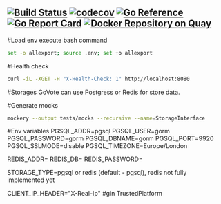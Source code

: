 [![Build Status](https://github.com/vsychov/go-rating-stars/actions/workflows/ci.yml/badge.svg)](https://github.com/vsychov/go-rating-stars/actions)
[![codecov](https://codecov.io/gh/vsychov/go-rating-stars/branch/master/graph/badge.svg?token=7V853A3LYA)](https://codecov.io/gh/vsychov/go-rating-stars)
[![Go Reference](https://pkg.go.dev/badge/github.com/vsychov/go-rating-stars.svg)](https://pkg.go.dev/github.com/vsychov/go-rating-stars)
[![Go Report Card](https://goreportcard.com/badge/github.com/vsychov/go-rating-stars)](https://goreportcard.com/report/github.com/vsychov/go-rating-stars)
[![Docker Repository on Quay](https://quay.io/repository/vsychov/go-rating-stars/status "Docker Repository on Quay")](https://quay.io/repository/vsychov/go-rating-stars)
---
#Load env
execute bash command
```bash
set -o allexport; source .env; set +o allexport
```

#Health check
```bash
curl -iL -XGET -H "X-Health-Check: 1" http://localhost:8080
```


#Storages
GoVote can use Postgress or Redis for store data.

#Generate mocks
```bash
mockery --output tests/mocks --recursive --name=StorageInterface
```

#Env variables
PGSQL_ADDR=pgsql
PGSQL_USER=gorm
PGSQL_PASSWORD=gorm
PGSQL_DBNAME=gorm
PGSQL_PORT=9920
PGSQL_SSLMODE=disable
PGSQL_TIMEZONE=Europe/London

REDIS_ADDR=
REDIS_DB=
REDIS_PASSWORD=

STORAGE_TYPE=pgsql or redis (default - pgsql), redis not fully implemented yet

CLIENT_IP_HEADER="X-Real-Ip" #gin TrustedPlatform